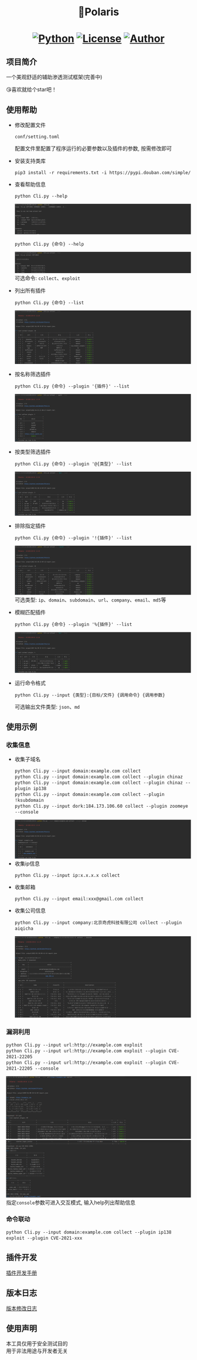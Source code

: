 <h1 align="center">🌟Polaris</h1>
<h1 align="center">

[![Python](https://img.shields.io/badge/python-3.6+-blue.svg)](https://www.python.org/)
[![License](https://img.shields.io/badge/license-GPLv3-fe5f55.svg)](https://raw.githubusercontent.com/doimet/Fish/master/docs/LICENSE)
[![Author](https://img.shields.io/badge/author-浮鱼-28b78d)](https://github.com/doimet)
</h1>

## 项目简介
一个美观舒适的辅助渗透测试框架(完善中)

😘喜欢就给个star吧！
## 使用帮助

+ 修改配置文件
    ```
    conf/setting.toml
    ```
    配置文件里配置了程序运行的必要参数以及插件的参数, 按需修改即可
+ 安装支持类库
    ```shell script
    pip3 install -r requirements.txt -i https://pypi.douban.com/simple/
    ```
+ 查看帮助信息
    ```shell script
    python Cli.py --help
    ```
    ![Image](docs/images/screenshot_01.png)
    ```shell script
    python Cli.py {命令} --help
    ```
    ![Image](docs/images/screenshot_02.png)
    可选命令: `collect`、`exploit`

+ 列出所有插件
    ```shell script
    python Cli.py {命令} --list
    ```
    ![Image](docs/images/screenshot_03.png)
+ 按名称筛选插件
    ```shell script
    python Cli.py {命令} --plugin '{插件}' --list
    ```
    ![Image](docs/images/screenshot_04.png)
+ 按类型筛选插件
    ```shell script
    python Cli.py {命令} --plugin '@{类型}' --list
    ```
    ![Image](docs/images/screenshot_05.png)
+ 排除指定插件
    ```shell script
    python Cli.py {命令} --plugin '!{插件}' --list
    ```
    ![Image](docs/images/screenshot_06.png)
    可选类型: `ip`、`domain`、`subdomain`、`url`、`company`、`email`、`md5`等
+ 模糊匹配插件
    ```shell script
    python Cli.py {命令} --plugin '%{插件}' --list
    ```
    ![Image](docs/images/screenshot_07.png)
+ 运行命令格式
    ```shell script
    python Cli.py --input {类型}:{目标/文件} {调用命令} {调用参数}
    ```
    可选输出文件类型: `json`、`md`
## 使用示例

### 收集信息

+ 收集子域名
    ```shell script
    python Cli.py --input domain:example.com collect
    python Cli.py --input domain:example.com collect --plugin chinaz
    python Cli.py --input domain:example.com collect --plugin chinaz --plugin ip138
    python Cli.py --input domain:example.com collect --plugin !ksubdomain
    python Cli.py --input dork:184.173.106.60 collect --plugin zoomeye --console
    ```
    ![Image](docs/images/screenshot_08.png)
+ 收集ip信息
    ```shell script
    python Cli.py --input ip:x.x.x.x collect
    ```
+ 收集邮箱
    ```shell script
    python Cli.py --input email:xxx@gmail.com collect
    ```
+ 收集公司信息
    ```shell script
    python Cli.py --input company:北京奇虎科技有限公司 collect --plugin aiqicha
    ```
    ![Image](docs/images/screenshot_09.png)
  
### 漏洞利用
```shell script
python Cli.py --input url:http://example.com exploit
python Cli.py --input url:http://example.com exploit --plugin CVE-2021-22205
python Cli.py --input url:http://example.com exploit --plugin CVE-2021-22205 --console
```
![Image](docs/images/screenshot_10.png)
![Image](docs/images/screenshot_11.png)
指定`console`参数可进入交互模式, 输入help列出帮助信息

### 命令联动
```shell script
python Cli.py --input domain:example.com collect --plugin ip138 exploit --plugin CVE-2021-xxx 
```

## 插件开发
[插件开发手册](docs/DEVELOPMENT.md)

## 版本日志
[版本修改日志](docs/CHANGELOG.md)

## 使用声明
本工具仅用于安全测试目的   
用于非法用途与开发者无关   
